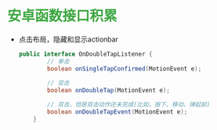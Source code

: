 # <font color=#3da742>安卓函数接口积累</font>

* 点击布局，隐藏和显示actionbar

  ```java
  public interface OnDoubleTapListener {
          // 单击
          boolean onSingleTapConfirmed(MotionEvent e);
   
          // 双击
          boolean onDoubleTap(MotionEvent e);
  
          // 双击，但是双击动作还未完成(比如，按下、移动、弹起前)
          boolean onDoubleTapEvent(MotionEvent e);
      }
  ```

  

